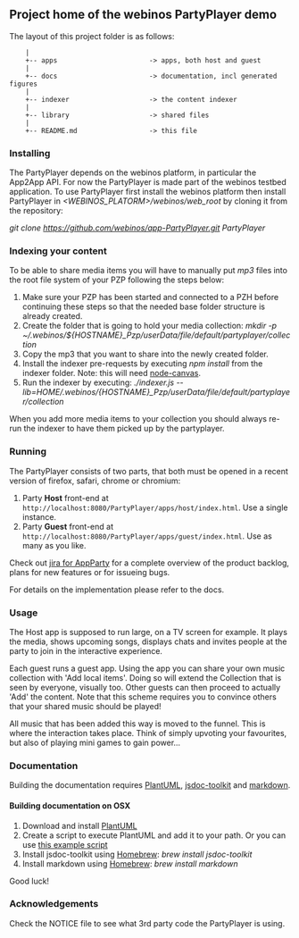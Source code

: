<!--
This file is part of webinos platform.

Licensed under the Apache License, Version 2.0 (the "License");
you may not use this file except in compliance with the License.
You may obtain a copy of the License at

http://www.apache.org/licenses/LICENSE-2.0

Unless required by applicable law or agreed to in writing, software
distributed under the License is distributed on an "AS IS" BASIS,
WITHOUT WARRANTIES OR CONDITIONS OF ANY KIND, either express or implied.
See the License for the specific language governing permissions and
limitations under the License.

(C) Copyright 2012, TNO

Author Victor Klos
-->

## Project home of the webinos PartyPlayer demo

The layout of this project folder is as follows:

        |
        +-- apps                       -> apps, both host and guest
        |
        +-- docs                       -> documentation, incl generated figures
        |
        +-- indexer                    -> the content indexer
        |
        +-- library                    -> shared files
        |
        +-- README.md                  -> this file

### Installing

The PartyPlayer depends on the webinos platform, in particular the App2App API. For now the PartyPlayer is made part of the webinos testbed application. To use PartyPlayer first install the webinos platform then install PartyPlayer in *<WEBINOS_PLATORM>/webinos/web_root* by cloning it from the repository:

*git clone https://github.com/webinos/app-PartyPlayer.git PartyPlayer*

### Indexing your content

To be able to share media items you will have to manually put *mp3* files into the root file system of your PZP following the steps below:

1. Make sure your PZP has been started and connected to a PZH before continuing these steps so that the needed base folder structure is already created.
2. Create the folder that is going to hold your media collection: *mkdir -p ~/.webinos/${HOSTNAME}_Pzp/userData/file/default/partyplayer/collection*
3. Copy the mp3 that you want to share into the newly created folder.
4. Install the indexer pre-requests by executing *npm install* from the indexer folder. Note: this will need [node-canvas](https://github.com/learnboost/node-canvas).
5. Run the indexer by executing: *./indexer.js --lib=$HOME/.webinos/${HOSTNAME}_Pzp/userData/file/default/partyplayer/collection*

When you add more media items to your collection you should always re-run the indexer to have them picked up by the partyplayer.

### Running

The PartyPlayer consists of two parts, that both must be opened in a recent version of firefox, safari, chrome or chromium:

1. Party **Host** front-end at `http://localhost:8080/PartyPlayer/apps/host/index.html`. Use a single instance.
2. Party **Guest** front-end at `http://localhost:8080/PartyPlayer/apps/guest/index.html`. Use as many as you like.

Check out [jira for AppParty](http://jira.webinos.org/browse/APPPARTY) for a complete overview of the product backlog, plans for new features or for issueing bugs.

For details on the implementation please refer to the docs.

### Usage

The Host app is supposed to run large, on a TV screen for example. It plays the media, shows upcoming songs, displays chats and invites people at the party to join in the interactive experience.

Each guest runs a guest app. Using the app you can share your own music collection with 'Add local items'. Doing so will extend the Collection that is seen by everyone, visually too. Other guests can then proceed to actually 'Add' the content. Note that this scheme requires you to convince others that your shared music should be played!

All music that has been added this way is moved to the funnel. This is where the interaction takes place. Think of simply upvoting your favourites, but also of playing mini games to gain power...

### Documentation

Building the documentation requires [PlantUML](http://plantuml.sourceforge.net/), [jsdoc-toolkit](https://code.google.com/p/jsdoc-toolkit/) and [markdown](http://daringfireball.net/projects/markdown/).

#### Building documentation on OSX

1. Download and install [PlantUML](http://plantuml.sourceforge.net/)
2. Create a script to execute PlantUML and add it to your path. Or you can use [this example script](https://gist.github.com/4502562)
3. Install jsdoc-toolkit using [Homebrew](http://mxcl.github.com/homebrew/): *brew install jsdoc-toolkit*
4. Install markdown using [Homebrew](http://mxcl.github.com/homebrew/): *brew install markdown*

Good luck!

### Acknowledgements

Check the NOTICE file to see what 3rd party code the PartyPlayer is using.




